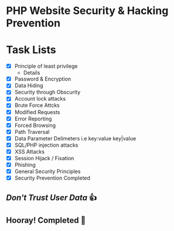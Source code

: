 # PHP Website Security & Hacking Prevention

# Task Lists
- [x] Principle of least privilege
    - Details
- [x] Password & Encryption
- [x] Data Hiding
- [x] Security through Obscurity
- [x] Account lock attacks
- [x] Brute Force Attcks
- [x] Modified Requests
- [x] Error Reporting
- [x] Forced Browsing
- [x] Path Traversal
- [x] Data Parameter Delimeters i.e key:value key|value
- [x] SQL/PHP injection attacks
- [x] XSS Attacks
- [x] Session Hijack / Fixation
- [x] Phishing
- [x] General Security Principles
- [x] Security Prevention Completed

## ***Don't Trust User Data*** :+1:

## **Hooray! Completed**  :tada: